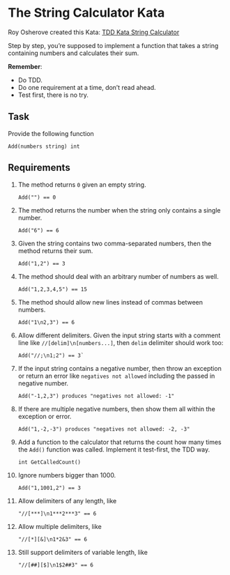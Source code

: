 # The String Calculator Kata

Roy Osherove created this Kata:
[TDD Kata String Calculator](http://osherove.com/kata)

Step by step, you’re supposed to implement a function that takes a string containing numbers and calculates their sum.

__Remember__:

- Do TDD.
- Do one requirement at a time, don’t read ahead.
- Test first, there is no try.

## Task

Provide the following function

    Add(numbers string) int

## Requirements

1. The method returns `0` given an empty string.

       Add("") == 0

2. The method returns the number when the string only contains a single number.

       Add("6") == 6

3. Given the string contains two comma-separated numbers, then the method returns their sum.

       Add("1,2") == 3

4. The method should deal with an arbitrary number of numbers as well.

       Add("1,2,3,4,5") == 15

5. The method should allow new lines instead of commas between numbers.

       Add("1\n2,3") == 6

6. Allow different delimiters.
   Given the input string starts with a comment line like `//[delim]\n[numbers...]`,
   then `delim` delimiter should work too:

       Add("//;\n1;2") == 3`

7. If the input string contains a negative number, then throw an exception or return an error
   like `negatives not allowed` including the passed in negative number.

       Add("-1,2,3") produces "negatives not allowed: -1"

8. If there are multiple negative numbers, then show them all within the exception or error.

       Add("1,-2,-3") produces "negatives not allowed: -2, -3"

9. Add a function to the calculator that returns the count how many times the `Add()` function was called.
   Implement it test-first, the TDD way.

       int GetCalledCount()

10. Ignore numbers bigger than 1000.

        Add("1,1001,2") == 3

11. Allow delimiters of any length, like

        "//[***]\n1***2***3" == 6

12. Allow multiple delimiters, like

        "//[*][&]\n1*2&3" == 6

13. Still support delimiters of variable length, like

        "//[##][$]\n1$2##3" == 6
